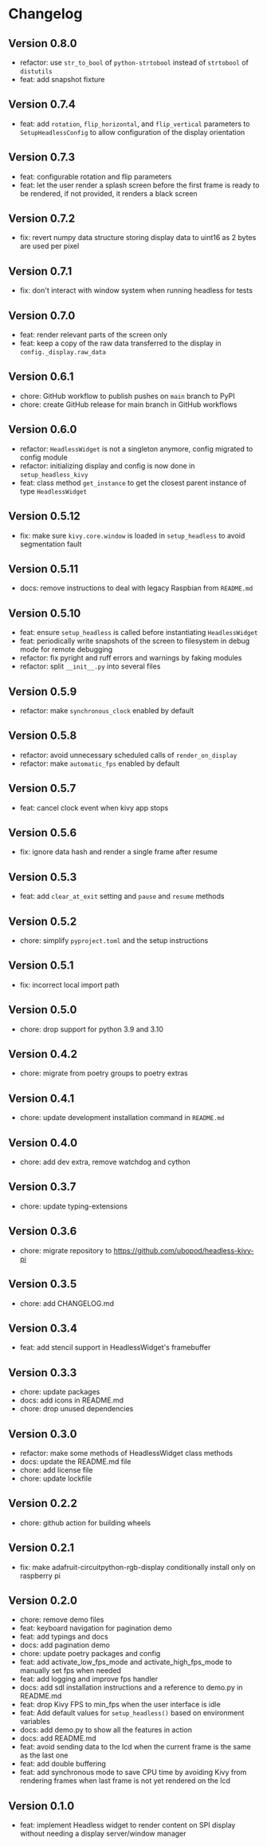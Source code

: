 # Changelog

## Version 0.8.0

- refactor: use `str_to_bool` of `python-strtobool` instead of `strtobool` of `distutils`
- feat: add snapshot fixture

## Version 0.7.4

- feat: add `rotation`, `flip_horizontal`, and `flip_vertical` parameters to
  `SetupHeadlessConfig` to allow configuration of the display orientation

## Version 0.7.3

- feat: configurable rotation and flip parameters
- feat: let the user render a splash screen before the first frame is ready to be
  rendered, if not provided, it renders a black screen

## Version 0.7.2

- fix: revert numpy data structure storing display data to uint16 as 2 bytes are
  used per pixel

## Version 0.7.1

- fix: don't interact with window system when running headless for tests

## Version 0.7.0

- feat: render relevant parts of the screen only
- feat: keep a copy of the raw data transferred to the display in `config._display.raw_data`

## Version 0.6.1

- chore: GitHub workflow to publish pushes on `main` branch to PyPI
- chore: create GitHub release for main branch in GitHub workflows

## Version 0.6.0

- refactor: `HeadlessWidget` is not a singleton anymore, config migrated to config
  module
- refactor: initializing display and config is now done in `setup_headless_kivy`
- feat: class method `get_instance` to get the closest parent instance of type `HeadlessWidget`

## Version 0.5.12

- fix: make sure `kivy.core.window` is loaded in `setup_headless` to avoid
  segmentation fault

## Version 0.5.11

- docs: remove instructions to deal with legacy Raspbian from `README.md`

## Version 0.5.10

- feat: ensure `setup_headless` is called before instantiating `HeadlessWidget`
- feat: periodically write snapshots of the screen to filesystem in debug mode for
  remote debugging
- refactor: fix pyright and ruff errors and warnings by faking modules
- refactor: split `__init__.py` into several files

## Version 0.5.9

- refactor: make `synchronous_clock` enabled by default

## Version 0.5.8

- refactor: avoid unnecessary scheduled calls of `render_on_display`
- refactor: make `automatic_fps` enabled by default

## Version 0.5.7

- feat: cancel clock event when kivy app stops

## Version 0.5.6

- fix: ignore data hash and render a single frame after resume

## Version 0.5.3

- feat: add `clear_at_exit` setting and `pause` and `resume` methods

## Version 0.5.2

- chore: simplify `pyproject.toml` and the setup instructions

## Version 0.5.1

- fix: incorrect local import path

## Version 0.5.0

- chore: drop support for python 3.9 and 3.10

## Version 0.4.2

- chore: migrate from poetry groups to poetry extras

## Version 0.4.1

- chore: update development installation command in `README.md`

## Version 0.4.0

- chore: add dev extra, remove watchdog and cython

## Version 0.3.7

- chore: update typing-extensions

## Version 0.3.6

- chore: migrate repository to <https://github.com/ubopod/headless-kivy-pi>

## Version 0.3.5

- chore: add CHANGELOG.md

## Version 0.3.4

- feat: add stencil support in HeadlessWidget's framebuffer

## Version 0.3.3

- chore: update packages
- docs: add icons in README.md
- chore: drop unused dependencies

## Version 0.3.0

- refactor: make some methods of HeadlessWidget class methods
- docs: update the README.md file
- chore: add license file
- chore: update lockfile

## Version 0.2.2

- chore: github action for building wheels

## Version 0.2.1

- fix: make adafruit-circuitpython-rgb-display conditionally install only on raspberry
  pi

## Version 0.2.0

- chore: remove demo files
- feat: keyboard navigation for pagination demo
- feat: add typings and docs
- docs: add pagination demo
- chore: update poetry packages and config
- feat: add activate_low_fps_mode and activate_high_fps_mode to manually set fps
  when needed
- feat: add logging and improve fps handler
- docs: add sdl installation instructions and a reference to demo.py in README.md
- feat: drop Kivy FPS to min_fps when the user interface is idle
- feat: Add default values for `setup_headless()` based on environment variables
- docs: add demo.py to show all the features in action
- docs: add README.md
- feat: avoid sending data to the lcd when the current frame is the same as the last
  one
- feat: add double buffering
- feat: add synchronous mode to save CPU time by avoiding Kivy from rendering frames
  when last frame is not yet rendered on the lcd

## Version 0.1.0

- feat: implement Headless widget to render content on SPI display without needing
  a display server/window manager

